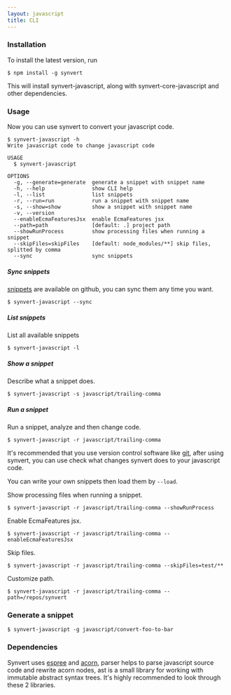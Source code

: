 ```yaml
---
layout: javascript
title: CLI
---
```


### Installation

To install the latest version, run

```
$ npm install -g synvert
```

This will install synvert-javascript, along with synvert-core-javascript and other dependencies.

### Usage

Now you can use synvert to convert your javascript code.

```
$ synvert-javascript -h
Write javascript code to change javascript code

USAGE
  $ synvert-javascript

OPTIONS
  -g, --generate=generate  generate a snippet with snippet name
  -h, --help               show CLI help
  -l, --list               list snippets
  -r, --run=run            run a snippet with snippet name
  -s, --show=show          show a snippet with snippet name
  -v, --version
  --enableEcmaFeaturesJsx  enable EcmaFeatures jsx
  --path=path              [default: .] project path
  --showRunProcess         show processing files when running a snippet
  --skipFiles=skipFiles    [default: node_modules/**] skip files, splitted by comma
  --sync                   sync snippets
```

##### Sync snippets

[snippets][2] are available on github, you can sync them any time you want.

```
$ synvert-javascript --sync
```

##### List snippets

List all available snippets

```
$ synvert-javascript -l
```

##### Show a snippet

Describe what a snippet does.

```
$ synvert-javascript -s javascript/trailing-comma
```

##### Run a snippet

Run a snippet, analyze and then change code.

```
$ synvert-javascript -r javascript/trailing-comma
```

It's recommended that you use version control software like [git][3],
after using synvert, you can use check what changes synvert does to
your javascript code.

You can write your own snippets then load them by `--load`.

Show processing files when running a snippet.

```
$ synvert-javascript -r javascript/trailing-comma --showRunProcess
```

Enable EcmaFeatures jsx.

```
$ synvert-javascript -r javascript/trailing-comma --enableEcmaFeaturesJsx
```

Skip files.

```
$ synvert-javascript -r javascript/trailing-comma --skipFiles=test/**
```

Customize path.

```
$ synvert-javascript -r javascript/trailing-comma --path=/repos/synvert
```

### Generate a snippet

```
$ synvert-javascript -g javascript/convert-foo-to-bar
```

### Dependencies

Synvert uses [espree][4] and [acorn][5], parser helps to parse javascript source
code and rewrite acorn nodes, ast is a small library for working with
immutable abstract syntax trees. It's highly recommended to look through
these 2 libraries.

[1]: https://rubygems.org
[2]: https://github.com/xinminlabs/synvert-snippets-javascript
[3]: https://git-scm.com/
[4]: https://github.com/eslint/espree
[5]: https://github.com/acornjs/acorn
